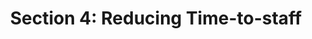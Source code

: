 ---
title: "Section 4: Reducing Time-to-staff"
layout: post
lang: en
lang-ref: 401-overview
section: 4
category: 
hero:
  image:
    src: 4.1-tx-heading.jpg
    alt:
  standards:
    - data
    - empower-staff
    - security
blocks:
  - type: title
    label: What’s in this Research Section?
  - "Section 4 looks at Talent Cloud’s final main performance objective: Reducing Time to Staff. (See Sections 2 and 3 for research on our other main performance objectives: optimizing the hiring outcome and advancing diversity.)" 
  - Section 4 includes data showing how the overall time to staff came down as Talent Cloud introduced new features on the platform. It looks at the results of experiments designed to tackle specific aspects of time to staff, such as procrastination behaviours, application volume, and process delays. It also provides a few insights on ways to mitigate or stop certain practices that are systemically supported in the current GC staffing approach, but are contributing to longer hiring times and risk the loss of top talent. This research presents alternative approaches that can be used to rethink both procedural and behavioural elements of the staffing process, reducing time to staff and improving hiring outcomes.
  - Talent Cloud set an extremely ambitious target of reducing time to staff to 30 days (plus security clearance time) from the time a poster went live to the time the hire was finalized. While the time to complete security clearances remained relatively stable throughout, the time to get to a live poster and the time to find a top hire were reduced by more than 85 days. In the end, Talent Cloud landed with the most recent staffing processes on the platform taking ~40 days to final selection of the hire, plus security clearance. While not everything we tried worked, the overall impact of the interventions was significant.
  - type: callout
    title: List of Experiments and Interventions
    content: 
      - "<ul data-h2-font-color=\"b(purple)\"><li>Overall Impact on Reducing Time to Staff</li><li>Where did 110 days of savings come from? </li><li>Points of Intervention to Reduce Time-to-Staff</li><li>Impact of Speed on Retention of Top Talent</li><li>Optimizing the Volume of Applications</li><li>Optimizing the Number of Selection Criteria</li><li>Integrated Priority Screening</li><li>Security Clearance</li><li>Research Summary: Simpler Text for Official Languages</li><li>How Talent Cloud Builds Platform Tools</li><li>A Tool to Build Optimized Job Advertisements</li><li>A Tool for Assessment Planning</li><li>A Tool for Applicant Tracking</li><li>A Tool for Record of Decision</li></ul>"
  - type: subtitle
    label: "Key Concept: Speed Alone is Not a Solution"
  - "If you staff quickly, but end up with a hire who’s only adequate and isn’t a strong culture fit to the team, the process will fail to produce the end results Canadians need: a high performing team delivering top quality work. Getting a fast hire with a bad fit is a waste of time and energy, and draws down negatively on the emotional reserves of everyone involved. Speed has to be integrated into the design in a way that the behavioural choices work in service of the overall goal: getting a great hire quickly in a way that shows the best of GC values. This includes a commitment to advancing inclusion and diversity, even as the system endeavours to streamline its time to staff."
  - type: subtitle
    label: "Key Concept: Silver Buckshot, Not a Silver Bullet"
  - In innovation circles, there’s an expression that there’s no silver bullet for solving a complex problem, only silver buckshot. What this means is that when there are multiple competing factors involved in creating a problem, the “solution” also has to be multifaceted and adaptive.
  - Talent Cloud considered 20 individual factors in our efforts to reduce time to staff, which we identified initially through workshops with managers, HR advisors, employees, and external applicants. These factors ranged from process steps to the way in which specific information influenced the probability of manager and HR advisor procrastination. After identifying these 20 promising points of investigation, we set about testing the scale of their influence, looking for ways to quickly and easily reduce time to staff. (These 20 factors and their impact are listed in the summary on Overall Impact of Reducing Time to Staff included in this section of the report.)
  - While a few of these factors proved to be more influential than others in bringing down time to staff on the Talent Cloud platform, in the end most played some role in producing the intended outcome. We found that there was no single factor that would solve the issue of reducing time to staff; it could only be achieved with attention to multiple key factors. Fortunately, none of these factors proved impossible to influence on the platform, indicating that the Government of Canada could adapt these findings to other platforms and approaches.
  - type: subtitle
    label: "Key Concept: Behaviour Patterns Matter in Reducing Time to Staff"
  - The role of behavioural patterns was one of the areas Talent Cloud paid careful attention to in our efforts to reduce time to staff. What became rapidly apparent was that there were a number of behaviours related to staffing, developed strategically by different user groups, that were adversely impacting time to staff. Surprisingly, these behaviours were actually being driven by the system itself, as individual actors looked to protect their interests. The cumulative impact was a bogged down system with misaligned behaviours that further exacerbated the delays.
  - To reduce behaviours that slow down staffing, the system needs to clearly identify them and take corrective steps. Platform and process design choices need to strategically deter these behaviours, and incentivize others. The following section looks at some of the interventions we tried to deter these behaviours, and the impact of these design features. 
---
